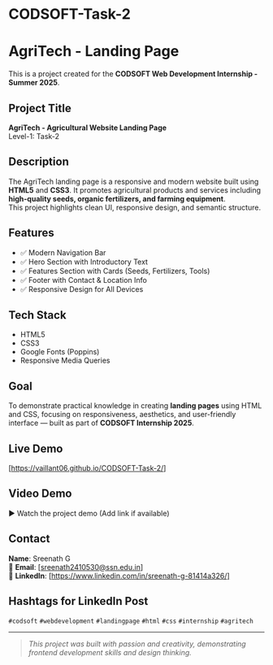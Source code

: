 # CODSOFT-Task-2

# AgriTech - Landing Page

This is a project created for the **CODSOFT Web Development Internship - Summer 2025**.

## Project Title
**AgriTech - Agricultural Website Landing Page**  
Level-1: Task-2

## Description
The AgriTech landing page is a responsive and modern website built using **HTML5** and **CSS3**. It promotes agricultural products and services including **high-quality seeds, organic fertilizers, and farming equipment**.  
This project highlights clean UI, responsive design, and semantic structure.

## Features
- ✅ Modern Navigation Bar
- ✅ Hero Section with Introductory Text
- ✅ Features Section with Cards (Seeds, Fertilizers, Tools)
- ✅ Footer with Contact & Location Info
- ✅ Responsive Design for All Devices

## Tech Stack
- HTML5  
- CSS3  
- Google Fonts (Poppins)  
- Responsive Media Queries

## Goal
To demonstrate practical knowledge in creating **landing pages** using HTML and CSS, focusing on responsiveness, aesthetics, and user-friendly interface — built as part of **CODSOFT Internship 2025**.

## Live Demo
[https://vaillant06.github.io/CODSOFT-Task-2/]

## Video Demo
▶ Watch the project demo (Add link if available)

## Contact
**Name**: Sreenath G  
📧 **Email**: [sreenath2410530@ssn.edu.in]  
🔗 **LinkedIn**: [https://www.linkedin.com/in/sreenath-g-81414a326/]

## Hashtags for LinkedIn Post
`#codsoft` `#webdevelopment` `#landingpage` `#html` `#css` `#internship` `#agritech`

---

> *This project was built with passion and creativity, demonstrating frontend development skills and design thinking.*
